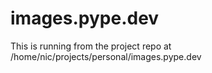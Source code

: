 # images.pype.dev

This is running from the project repo at /home/nic/projects/personal/images.pype.dev
